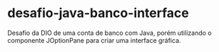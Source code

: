 # desafio-java-banco-interface
Desafio da DIO de uma conta de banco com Java, porém utilizando o componente JOptionPane para criar uma interface gráfica.
